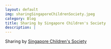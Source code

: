 ```yaml
---
layout: default
img: sharingSingaporeChildrenSociety.jpeg
category: Blog
title: Sharing by Singapore Children's Society
description: |
---
```

 Sharing by <a href="https://www.childrensociety.org.sg/" class="active-link" target="_blank">Singapore Children's Society</a>